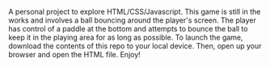 A personal project to explore HTML/CSS/Javascript. This game is still in the works and involves a ball bouncing around the player's screen. The player has control of a paddle at the bottom and attempts to bounce the ball to keep it in the playing area for as long as possible.
To launch the game, download the contents of this repo to your local device. Then, open up your browser and open the HTML file. Enjoy!
